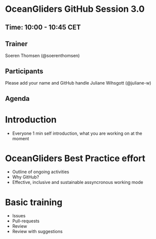 # OceanGliders GitHub Session 3.0
## Time: 10:00 - 10:45 CET

## Trainer
Soeren Thomsen (@soerenthomsen)

## Participants 
Please add your name and GitHub handle
Juliane Wihsgott (@juliane-w)

## Agenda 

# Introduction
- Everyone 1 min self introduction, what you are working on at the moment

# OceanGliders Best Practice effort
- Outline of ongoing activities
- Why GitHub?
- Effective, inclusive and sustainable assyncronous working mode

# Basic training
- Issues
- Pull-requests
- Review
- Review with suggestions 


